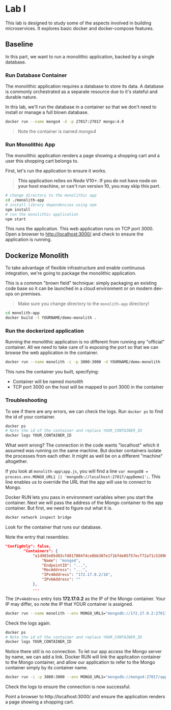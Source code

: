 # Lab I

This lab is designed to study some of the aspects involved in building microservices.
It explores basic docker and docker-compose features.

## Baseline

In this part, we want to run a monolithic application, backed by a single database.

### Run Database Container

The monolithic application requires a database to store its data. A database is commonly orchestrated as a separate resource due to it's stateful and durable nature.

In this lab, we'll run the database in a container so that we don't need to install or manage a full blown database.

```bash
docker run --name mongo4 -d -p 27017:27017 mongo:4.0
```

> Note the container is named _mongo4_

### Run Monolithic App

The monolithic application renders a page showing a shopping cart and a user this shopping cart belongs to.

First, let's run the application to ensure it works.

> **This application relies on Node V10+. If you do not have node on your host machine, or can't run version 10, you may skip this part.**

```bash
# change directory to the monolithic app
cd ./monolith-app
# install library dependencies using npm
npm install
# run the monolithic application
npm start
```

This runs the application. This web application runs on TCP port 3000. Open a browser to <http://localhost:3000/> and check to ensure the application is running.

## Dockerize Monolith

To take advantage of flexible infrastructure and enable continuous integration, we're going to package the monolithic application.

This is a common "brown field" technique: simply packaging an existing code base so it can be launched in a cloud environment or on modern dev-ops on premises.

> Make sure you change directory to the `monolith-app` directory!

```bash
cd monolith-app
docker build -t YOURNAME/demo-monolith .
```

### Run the dockerized application

Running the monolithic application is no different from running any "official" container. All we need to take care of is exposing the port so that we can browse the web application in the container.

```bash
docker run --name monolith -i -p 3000:3000 -d YOURNAME/demo-monolith
```

This runs the container you built, specifying:

- Container will be named _monolith_
- TCP port 3000 on the host will be mapped to port 3000 in the container

### Troubleshooting

To see if there are any errors, we can check the logs. Run `docker ps` to find the id of your container.

```bash
docker ps
# Note the id of the container and replace YOUR_CONTAINER_ID
docker logs YOUR_CONTAINER_ID
```

What went wrong? The connection in the code wants "localhost" which it assumed was running on the same machine. But docker containers isolate the processes from each other. It might as well be on a different "machine" altogether.

If you look at `monolith-app\app.js`, you will find a line `var mongoDB = process.env.MONGO_URL1 || 'mongodb://localhost:27017/appDemo1';`. This line enables us to override the URL that the app will use to connect to Mongo.

Docker RUN lets you pass in environment variables when you start the container. Next we will pass the address of  the Mongo container to the app container. But first, we need to figure out what it is.

```bash
docker network inspect bridge
```

Look for the container that runs our database.

Note the entry that resembles:

```json
"ConfigOnly": false,
        "Containers": {
            "a1d983e85d83cfd817804f4ce8bb307e1f1bfde05757ecf72a71c52896825a07": {
                "Name": "mongo4",
                "EndpointID": "...",
                "MacAddress": "...",
                "IPv4Address": "172.17.0.2/16",
                "IPv6Address": ""
            },
            ...
```

The `IPv4Address` entry  lists __172.17.0.2__ as the IP of the Mongo container. Your IP may differ, so note the IP that YOUR container is assigned.

```bash
docker run --name monolith --env MONGO_URL1="mongodb://172.17.0.2:27017/appDemo1" -i -p 3000:3000 -d YOURNAME/demo-monolith
```

Check the logs again.

```bash
docker ps
# Note the id of the container and replace YOUR_CONTAINER_ID
docker logs YOUR_CONTAINER_ID
```

Notice there still is no connection. To let our app access the Mongo server by name, we can add a link.
Docker RUN will link the application container to the Mongo container, and allow our application to refer to the Mongo container simply by its container name.

```bash
docker run -i -p 3000:3000 --env MONGO_URL1="mongodb://mongo4:27017/appDemo1" --link mongo4 -d YOURNAME/demo-monolith
```

Check the logs to ensure the connection is now successful.

Point a browser to http://localhost:3000/ and ensure the application renders a page showing a shopping cart.
